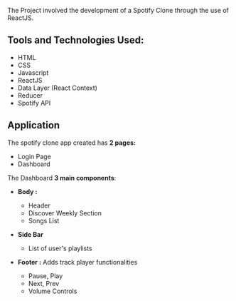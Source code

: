 The Project involved the development of a Spotify Clone through the use of ReactJS.

## Tools and Technologies Used:
- HTML
- CSS
- Javascript
- ReactJS
- Data Layer (React Context)
- Reducer
- Spotify API

## Application

The spotify clone app created has **2 pages:**

- Login Page
- Dashboard

The Dashboard **3 main components**:

-  **Body :** 
	- Header
	- Discover Weekly Section
	- Songs List
- **Side Bar**
	- List of user's playlists 
	
- **Footer :**  Adds track player functionalities
	- Pause, Play
	- Next, Prev
	- Volume Controls 



